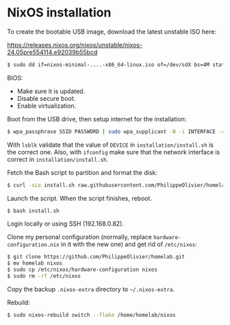 # NixOS installation

To create the bootable USB image, download the latest unstable ISO here:

https://releases.nixos.org/nixos/unstable/nixos-24.05pre554114.e92039b55bcd

```bash
$ sudo dd if=nixos-minimal-....-x86_64-linux.iso of=/dev/sdX bs=4M status=progress conv=fdatasync
```

BIOS:
- Make sure it is updated.
- Disable secure boot.
- Enable virtualization.

Boot from the USB drive, then setup internet for the installation:

```bash
$ wpa_passphrase SSID PASSWORD | sudo wpa_supplicant -B -i INTERFACE -c /dev/stdin
```

With `lsblk` validate that the value of `DEVICE` in `installation/install.sh` is the correct one. Also, with `ifconfig` make sure that the network interface is correct in `installation/install.sh`.

Fetch the Bash script to partition and format the disk:

```bash
$ curl -sLo install.sh raw.githubusercontent.com/PhilippeOlivier/homelab/main/installation/install.sh
```

Launch the script. When the script finishes, reboot.

```bash
$ bash install.sh
```

Login locally or using SSH (192.168.0.82).

Clone my personal configuration (normally, replace `hardware-configuration.nix` in it with the new one) and get rid of `/etc/nixos`:

```bash
$ git clone https://github.com/PhilippeOlivier/homelab.git
$ mv homelab nixos
$ sudo cp /etc/nixos/hardware-configuration nixos
$ sudo rm -rf /etc/nixos
```

Copy the backup `.nixos-extra` directory to `~/.nixos-extra`.

Rebuild:

```bash
$ sudo nixos-rebuild switch --flake /home/homelab/nixos
```

